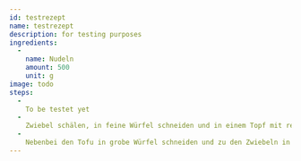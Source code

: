 ```yaml
---
id: testrezept
name: testrezept
description: for testing purposes
ingredients:
  -
    name: Nudeln
    amount: 500
    unit: g
image: todo
steps:
  -
    To be testet yet
  -
    Zwiebel schälen, in feine Würfel schneiden und in einem Topf mit reichlich Öl anschwitzen.
  -
    Nebenbei den Tofu in grobe Würfel schneiden und zu den Zwiebeln in den Topf geben.
---
```

